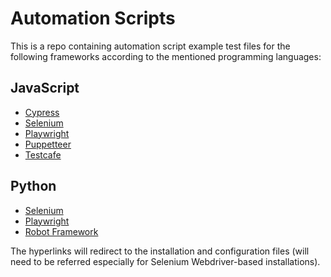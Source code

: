 # Automation Scripts


This is a repo containing automation script example test files for the following frameworks according to the mentioned programming languages:

## JavaScript

* [Cypress](https://docs.cypress.io/guides/getting-started/installing-cypress)
* [Selenium](https://www.geeksforgeeks.org/selenium-python-introduction-and-installation/)
* [Playwright](https://playwright.dev/docs/api/class-playwright)
* [Puppetteer](https://pptr.dev/)
* [Testcafe](https://pptr.dev/)


## Python

* [Selenium](https://www.geeksforgeeks.org/how-to-install-selenium-in-python/)
* [Playwright](https://playwright.dev/python/docs/intro)
* [Robot Framework](https://robotframework.org/test-automation/)


The hyperlinks will redirect to the installation and configuration files (will need to be referred especially for Selenium Webdriver-based installations).